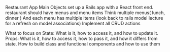 Restaurant App
Main Objects
set up a Rails app with a React front end.
restaurant should have menus and menu items
Think multiple menus( lunch, dinner )
And each menu has multiple items (look back to rails model lecture for a refresh on model associations)
Implement all CRUD actions
 

What to focus on 
State: What is it, how to access it, and how to update it.
Props: What is it, how to access it, how to pass it, and how it differs from state. 
How to build class and functional components and how to use them